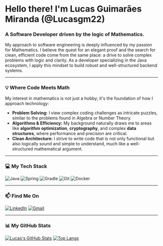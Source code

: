 # Hello there! I'm Lucas Guimarães Miranda (@Lucasgm22)

### A Software Developer driven by the logic of Mathematics.

My approach to software engineering is deeply influenced by my passion for Mathematics. I believe the quest for an elegant proof and the search for clean, efficient code come from the same place: a drive to solve complex problems with logic and clarity. As a developer specializing in the Java ecosystem, I apply this mindset to build robust and well-structured backend systems.

---

### 💡 Where Code Meets Math

My interest in mathematics is not just a hobby; it's the foundation of how I approach technology:

* **Problem Solving:** I view complex coding challenges as intricate puzzles, similar to the problems found in Algebra or Number Theory.
* **Algorithms & Efficiency:** My background naturally draws me to areas like **algorithm optimization**, **cryptography**, and complex **data structures**, where performance and precision are critical.
* **Clean Architecture:** I strive to write code that is not only functional but also logically sound and simple to understand, much like a well-structured mathematical argument.

---

### 💻 My Tech Stack

![Java](https://img.shields.io/badge/Java-ED8B00?style=for-the-badge&logo=openjdk&logoColor=white)
![Spring](https://img.shields.io/badge/Spring-6DB33F?style=for-the-badge&logo=spring&logoColor=white)
![Gradle](https://img.shields.io/badge/Gradle-02303A?style=for-the-badge&logo=gradle&logoColor=white)
![Git](https://img.shields.io/badge/GIT-E44C30?style=for-the-badge&logo=git&logoColor=white)
![Docker](https://img.shields.io/badge/Docker-2496ED?style=for-the-badge&logo=docker&logoColor=white)

---

### 📫 Find Me On

[![LinkedIn](https://img.shields.io/badge/LinkedIn-0077B5?style=for-the-badge&logo=linkedin&logoColor=white)](https://www.linkedin.com/in/lsgsma)
[![Gmail](https://img.shields.io/badge/Gmail-D14836?style=for-the-badge&logo=gmail&logoColor=white)](mailto:lucasgm22@gmail.com)

---

### 📊 My GitHub Stats

[![Lucas's GitHub Stats](https://github-readme-stats.vercel.app/api?username=Lucasgm22&show_icons=true&theme=tokyonight&hide_border=true&count_private=true)](https://github.com/Lucasgm22)
[![Top Langs](https://github-readme-stats.vercel.app/api/top-langs/?username=Lucasgm22&layout=compact&theme=tokyonight&hide_border=true)](https://github.com/Lucasgm22)
